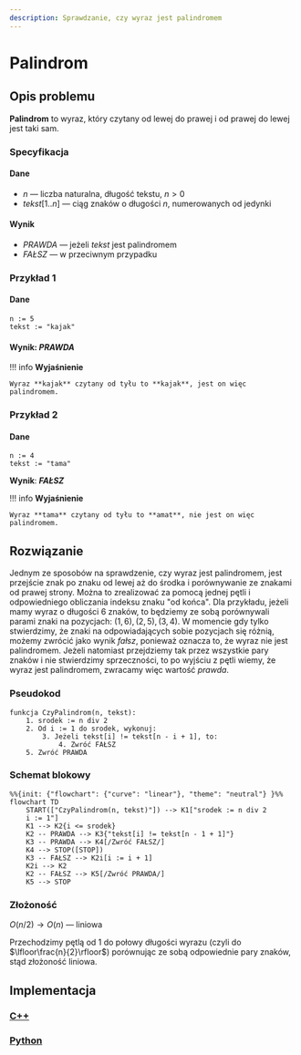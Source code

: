 ```yaml
---
description: Sprawdzanie, czy wyraz jest palindromem
---
```


# Palindrom

## Opis problemu

**Palindrom** to wyraz, który czytany od lewej do prawej i od prawej do lewej jest taki sam.

### Specyfikacja

#### Dane

* $n$ — liczba naturalna, długość tekstu, $n > 0$
* $tekst[1..n]$ — ciąg znaków o długości $n$, numerowanych od jedynki

#### Wynik

* $PRAWDA$ — jeżeli *tekst* jest palindromem
* $FAŁSZ$ — w przeciwnym przypadku

### Przykład 1

#### Dane

```
n := 5
tekst := "kajak"
```

#### Wynik: ***PRAWDA***

!!! info
	**Wyjaśnienie**
	
	Wyraz **kajak** czytany od tyłu to **kajak**, jest on więc palindromem.

### Przykład 2

#### Dane

```
n := 4
tekst := "tama"
```

**Wynik**: ***FAŁSZ***

!!! info
	**Wyjaśnienie**
	
	Wyraz **tama** czytany od tyłu to **amat**, nie jest on więc palindromem.

## Rozwiązanie

Jednym ze sposobów na sprawdzenie, czy wyraz jest palindromem, jest przejście znak po znaku od lewej aż do środka i porównywanie ze znakami od prawej strony. Można to zrealizować za pomocą jednej pętli i odpowiedniego obliczania indeksu znaku "od końca". Dla przykładu, jeżeli mamy wyraz o długości $6$ znaków, to będziemy ze sobą porównywali parami znaki na pozycjach: $(1, 6), (2, 5), (3, 4)$. W momencie gdy tylko stwierdzimy, że znaki na odpowiadających sobie pozycjach się różnią, możemy zwrócić jako wynik *fałsz*, ponieważ oznacza to, że wyraz nie jest palindromem. Jeżeli natomiast przejdziemy tak przez wszystkie pary znaków i nie stwierdzimy sprzeczności, to po wyjściu z pętli wiemy, że wyraz jest palindromem, zwracamy więc wartość *prawda*.

### Pseudokod

```
funkcja CzyPalindrom(n, tekst):
    1. srodek := n div 2
    2. Od i := 1 do srodek, wykonuj:
        3. Jeżeli tekst[i] != tekst[n - i + 1], to:
            4. Zwróć FAŁSZ
    5. Zwróć PRAWDA
```

### Schemat blokowy

```mermaid
%%{init: {"flowchart": {"curve": "linear"}, "theme": "neutral"} }%%
flowchart TD
	START(["CzyPalindrom(n, tekst)"]) --> K1["srodek := n div 2
	i := 1"]
	K1 --> K2{i <= srodek}
	K2 -- PRAWDA --> K3{"tekst[i] != tekst[n - 1 + 1]"}
	K3 -- PRAWDA --> K4[/Zwróć FAŁSZ/]
	K4 --> STOP([STOP])
	K3 -- FAŁSZ --> K2i[i := i + 1]
	K2i --> K2
	K2 -- FAŁSZ --> K5[/Zwróć PRAWDA/]
	K5 --> STOP
```

### Złożoność

$O(n/2)\to O(n)$ — liniowa

Przechodzimy pętlą od $1$ do połowy długości wyrazu (czyli do $\lfloor\frac{n}{2}\rfloor$) porównując ze sobą odpowiednie pary znaków, stąd złożoność liniowa.

## Implementacja

### [C++](../../programming/c++/algorithms/text/palindrome.md)

### [Python](../../programming/python/algorithms/text/palindrome.md)
